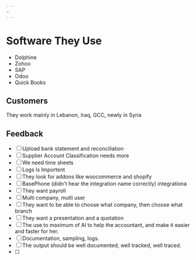 ```yaml
---
~
---
```

# Software They Use
- Dolphine
- Zohoo
- SAP
- Odoo
- Quick Books

## Customers
They work mainly in Lebanon, Iraq, GCC, newly in Syria

## Feedback
- [ ] Upload bank statement and reconciliation 
- [ ] Supplier Account Classification needs more
- [ ] We need time sheets
- [ ] Logs Is Importent
- [ ] They look for addons like woocommerce and shopify
- [ ] BasePhone (didn't hear the integration name correctly) integrationa
- [ ] They want payroll
- [ ] Multi company, mutli user 
- [ ] They want to be able to choose what company, then choose what branch 
- [ ] They want a presentation and a quotation 
- [ ] The use to maximum of AI to help the accountant, and make it easier and faster for her. 
- [ ] Documentation, sampling, logs.
- [ ] The output should be well documented, well tracked, well traced. 
- [ ] 
